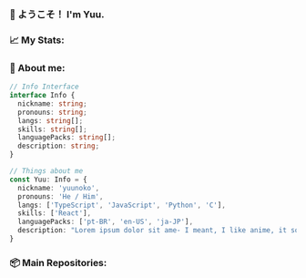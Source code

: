 ### 🌟 ようこそ！ I'm Yuu.

### 📈 My Stats:

<!-- <div align="center">
  <a href="https://github.com/yuunoko/github-readme-stats">
    <img height="140" align="center" src="https://github-readme-stats.vercel.app/api?username=yuunoko&theme=dracula&hide_title=true&hide_border=true&show_icons=true" />
  </a>
  <a href="https://github.com/yuunoko/github-readme-stats">
    <img height="140" align="center" src="https://github-readme-stats.vercel.app/api/top-langs/?username=yuunoko&theme=dracula&layout=compact&hide=html,css&hide_border=true" />
  </a>
</div>
 -->
### 📝 About me:

```typescript
// Info Interface
interface Info {
  nickname: string;
  pronouns: string;
  langs: string[];
  skills: string[];
  languagePacks: string[];
  description: string;
}

// Things about me
const Yuu: Info = {
  nickname: 'yuunoko',
  pronouns: 'He / Him',
  langs: ['TypeScript', 'JavaScript', 'Python', 'C'],
  skills: ['React'],
  languagePacks: ['pt-BR', 'en-US', 'ja-JP'],
  description: "Lorem ipsum dolor sit ame- I meant, I like anime, it songs and coding JavaScript with Cornstarch."
}
```
### 📦️ Main Repositories:

<!-- <div align="center">
  <a href="https://github.com/yuunoko/github-readme-stats">
    <img height="140" align="center" src="https://github-readme-stats.vercel.app/api/pin/?username=yuunoko&theme=dracula&repo=react-typescript-rich-text-editor&layout=compact&hide=html,css&hide_border=true" />
  </a>
</div> -->
